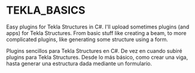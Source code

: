 # TEKLA_BASICS
Easy plugins for Tekla Structures in C#. 
I'll upload sometimes plugins (and apps) for Tekla Structures.
From basic stuff like creating a beam, to more complicated plugins, like generating some structure using a form.

Plugins sencillos para Tekla Structures en C#.
De vez en cuando subiré plugins para Tekla Structures.
Desde lo más básico, como crear una viga, hasta generar una estructura dada mediante un formulario.
